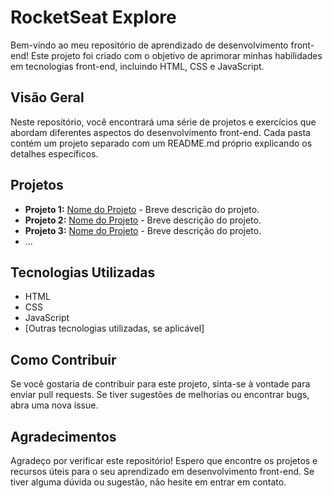 # RocketSeat Explore

Bem-vindo ao meu repositório de aprendizado de desenvolvimento front-end! Este projeto foi criado com o objetivo de aprimorar minhas habilidades em tecnologias front-end, incluindo HTML, CSS e JavaScript. 

## Visão Geral

Neste repositório, você encontrará uma série de projetos e exercícios que abordam diferentes aspectos do desenvolvimento front-end. Cada pasta contém um projeto separado com um README.md próprio explicando os detalhes específicos.

## Projetos

- **Projeto 1:** [Nome do Projeto](link_para_o_projeto) - Breve descrição do projeto.
- **Projeto 2:** [Nome do Projeto](link_para_o_projeto) - Breve descrição do projeto.
- **Projeto 3:** [Nome do Projeto](link_para_o_projeto) - Breve descrição do projeto.
- ...

## Tecnologias Utilizadas

- HTML
- CSS
- JavaScript
- [Outras tecnologias utilizadas, se aplicável]

## Como Contribuir

Se você gostaria de contribuir para este projeto, sinta-se à vontade para enviar pull requests. Se tiver sugestões de melhorias ou encontrar bugs, abra uma nova issue.

## Agradecimentos

Agradeço por verificar este repositório! Espero que encontre os projetos e recursos úteis para o seu aprendizado em desenvolvimento front-end. Se tiver alguma dúvida ou sugestão, não hesite em entrar em contato.
